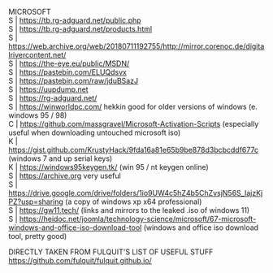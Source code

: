 MICROSOFT  
S | https://tb.rg-adguard.net/public.php  
S | https://tb.rg-adguard.net/products.html  
S | https://web.archive.org/web/20180711192755/http://mirror.corenoc.de/digitalrivercontent.net/  
S | https://the-eye.eu/public/MSDN/  
S | https://pastebin.com/ELUQdsvx  
S | https://pastebin.com/raw/jduBSazJ  
S | https://uupdump.net  
S | https://rg-adguard.net/  
S | https://winworldpc.com/ hekkin good for older versions of windows (e. windows 95 / 98)  
C | https://github.com/massgravel/Microsoft-Activation-Scripts (especially useful when downloading untouched microsoft iso)  
K | https://gist.github.com/KrustyHack/9fda16a81e65b9be878d3bcbcddf677c (windows 7 and up serial keys)  
K | https://windows95keygen.tk/ (win 95 / nt keygen online)  
S | https://archive.org very useful  
S | https://drive.google.com/drive/folders/1io9UW4c5hZ4b5ChZvsjN56S_IajzKjPZ?usp=sharing (a copy of windows xp x64 professional)  
S | https://gw11.tech/ (links and mirrors to the leaked .iso of windows 11)  
S | https://heidoc.net/joomla/technology-science/microsoft/67-microsoft-windows-and-office-iso-download-tool (windows and office iso download tool, pretty good)  
  
DIRECTLY TAKEN FROM FULQUIT'S LIST OF USEFUL STUFF https://github.com/fulquit/fulquit.github.io/  
